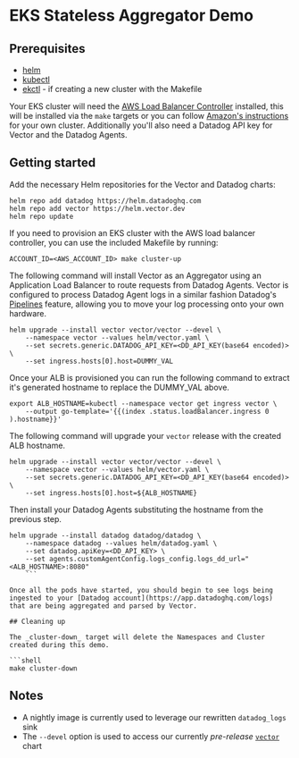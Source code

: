 # EKS Stateless Aggregator Demo

## Prerequisites

- [helm](https://helm.sh/docs/intro/install/)
- [kubectl](https://kubernetes.io/docs/tasks/tools/)
- [ekctl](https://eksctl.io/introduction/#installation) - if creating a new cluster with the Makefile

Your EKS cluster will need the [AWS Load Balancer Controller](https://github.com/kubernetes-sigs/aws-load-balancer-controller) installed, this will be installed via the `make` targets or you
can follow [Amazon's instructions](https://docs.aws.amazon.com/eks/latest/userguide/aws-load-balancer-controller.html) for your own cluster. Additionally you'll also need a Datadog API key for Vector and the Datadog Agents.

## Getting started

Add the necessary Helm repositories for the Vector and Datadog charts:

```shell
helm repo add datadog https://helm.datadoghq.com
helm repo add vector https://helm.vector.dev
helm repo update
```

If you need to provision an EKS cluster with the AWS load balancer controller, you can use the included Makefile by running:

```shell
ACCOUNT_ID=<AWS_ACCOUNT_ID> make cluster-up
```

The following command will install Vector as an Aggregator using an Application Load Balancer to route requests from Datadog Agents.
Vector is configured to process Datadog Agent logs in a similar fashion Datadog's [Pipelines](https://docs.datadoghq.com/logs/log_configuration/pipelines/)
feature, allowing you to move your log processing onto your own hardware.

```shell
helm upgrade --install vector vector/vector --devel \
	--namespace vector --values helm/vector.yaml \
	--set secrets.generic.DATADOG_API_KEY=<DD_API_KEY(base64 encoded)> \
	--set ingress.hosts[0].host=DUMMY_VAL
```

Once your ALB is provisioned you can run the following command to extract it's generated hostname to replace the DUMMY_VAL above.

```shell
export ALB_HOSTNAME=kubectl --namespace vector get ingress vector \
	--output go-template='{{(index .status.loadBalancer.ingress 0 ).hostname}}'
```

The following command will upgrade your `vector` release with the created ALB hostname.

```shell
helm upgrade --install vector vector/vector --devel \
	--namespace vector --values helm/vector.yaml \
	--set secrets.generic.DATADOG_API_KEY=<DD_API_KEY(base64 encoded)> \
	--set ingress.hosts[0].host=${ALB_HOSTNAME}
```

Then install your Datadog Agents substituting the hostname from the previous step.

```shell
helm upgrade --install datadog datadog/datadog \
	--namespace datadog --values helm/datadog.yaml \
	--set datadog.apiKey=<DD_API_KEY> \
	--set agents.customAgentConfig.logs_config.logs_dd_url="<ALB_HOSTNAME>:8080"
	```

Once all the pods have started, you should begin to see logs being ingested to your [Datadog account](https://app.datadoghq.com/logs) that are being aggregated and parsed by Vector.

## Cleaning up

The _cluster-down_ target will delete the Namespaces and Cluster created during this demo.

```shell
make cluster-down
```

## Notes

- A nightly image is currently used to leverage our rewritten `datadog_logs` sink
- The `--devel` option is used to access our currently _pre-release_ [`vector`](https://github.com/vectordotdev/helm-charts/blob/develop/charts/vector/README.md) chart
